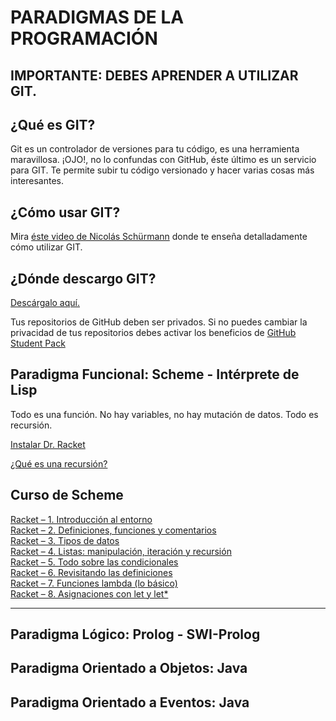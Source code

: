 # PARADIGMAS DE LA PROGRAMACIÓN

## IMPORTANTE: DEBES APRENDER A UTILIZAR GIT.

## ¿Qué es GIT?                   
Git es un controlador de versiones para tu código, es una herramienta maravillosa. 
¡OJO!, no lo confundas con GitHub, éste último es un servicio para GIT. Te permite subir tu código versionado y hacer varias cosas más interesantes.       

## ¿Cómo usar GIT?               
Mira [éste video de Nicolás Schürmann](https://www.youtube.com/watch?v=VdGzPZ31ts8) donde te enseña detalladamente cómo utilizar GIT.

## ¿Dónde descargo GIT?                        
[Descárgalo aquí.](https://git-scm.com/downloads)                               

Tus repositorios de GitHub deben ser privados. Si no puedes cambiar la privacidad de tus repositorios debes activar los beneficios de [GitHub Student Pack](https://education.github.com/pack) 


## Paradigma Funcional: Scheme - Intérprete de Lisp

Todo es una función. No hay variables, no hay mutación de datos. Todo es recursión.

[Instalar Dr. Racket](https://download.racket-lang.org/)

[¿Qué es una recursión?](https://www.youtube.com/watch?v=yX5kR63Dpdw)

## Curso de Scheme
                                          
[Racket – 1. Introducción al entorno](https://www.youtube.com/watch?v=NwZPlLTK-UQ)                                   
[Racket – 2. Definiciones, funciones y comentarios](https://www.youtube.com/watch?v=rs9HGt-sM04)                            
[Racket – 3. Tipos de datos](https://www.youtube.com/watch?v=t0pislja1-0)                                                        
[Racket – 4. Listas: manipulación, iteración y recursión](https://www.youtube.com/watch?v=H3ExAU7QKt4)                                   
[Racket – 5. Todo sobre las condicionales](https://www.youtube.com/watch?v=tfP8FFugfXM)                                          
[Racket – 6. Revisitando las definiciones](https://www.youtube.com/watch?v=lVUQRbWTz5o&)                                   
[Racket – 7. Funciones lambda (lo básico)](https://www.youtube.com/watch?v=LJ5Km0p2kwY)                                   
[Racket – 8. Asignaciones con let y let*](https://www.youtube.com/watch?v=gTiacw5m91U)                            
________________________________________________________________________________________________________________


## Paradigma Lógico: Prolog - SWI-Prolog

## Paradigma Orientado a Objetos: Java 

## Paradigma Orientado a Eventos: Java

